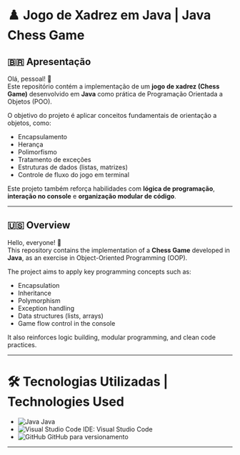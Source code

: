 # ♟️ Jogo de Xadrez em Java | Java Chess Game

## 🇧🇷 Apresentação

Olá, pessoal! 👋  
Este repositório contém a implementação de um **jogo de xadrez (Chess Game)** desenvolvido em **Java** como prática de Programação Orientada a Objetos (POO).

O objetivo do projeto é aplicar conceitos fundamentais de orientação a objetos, como:
- Encapsulamento
- Herança
- Polimorfismo
- Tratamento de exceções
- Estruturas de dados (listas, matrizes)
- Controle de fluxo do jogo em terminal

Este projeto também reforça habilidades com **lógica de programação**, **interação no console** e **organização modular de código**.

---

## 🇺🇸 Overview

Hello, everyone! 👋  
This repository contains the implementation of a **Chess Game** developed in **Java**, as an exercise in Object-Oriented Programming (OOP).

The project aims to apply key programming concepts such as:
- Encapsulation
- Inheritance
- Polymorphism
- Exception handling
- Data structures (lists, arrays)
- Game flow control in the console

It also reinforces logic building, modular programming, and clean code practices.

---

# 🛠️ Tecnologias Utilizadas | Technologies Used

- ![Java](https://img.shields.io/badge/java-%23ED8B00.svg?style=for-the-badge&logo=openjdk&logoColor=white) Java
- ![Visual Studio Code](https://img.shields.io/badge/Visual%20Studio%20Code-0078d7.svg?style=for-the-badge&logo=visual-studio-code&logoColor=white) IDE: Visual Studio Code
- ![GitHub](https://img.shields.io/badge/github-%23121011.svg?style=for-the-badge&logo=github&logoColor=white) GitHub para versionamento

---

